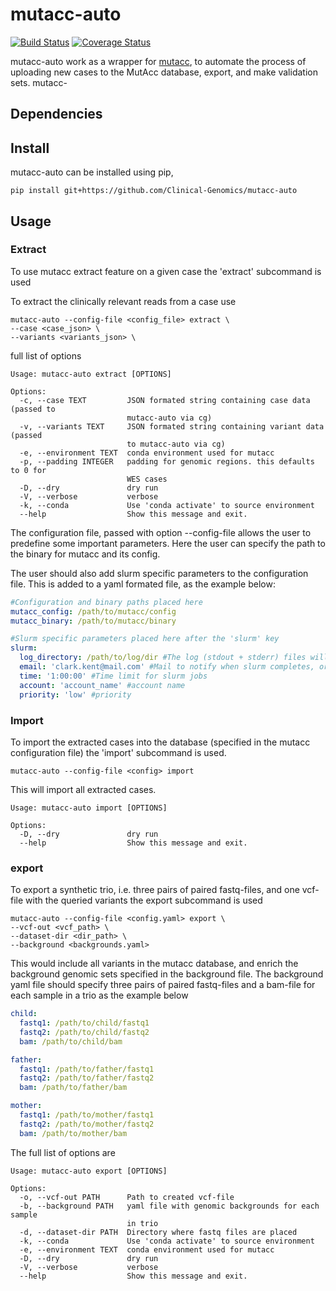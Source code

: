 # mutacc-auto
[![Build Status](https://travis-ci.org/Clinical-Genomics/mutacc-auto.png)](https://travis-ci.org/Clinical-Genomics/mutacc-auto)
[![Coverage Status](https://coveralls.io/repos/github/Clinical-Genomics/mutacc-auto/badge.svg?branch=master)](https://coveralls.io/github/Clinical-Genomics/mutacc-auto?branch=master)

mutacc-auto work as a wrapper for [mutacc](https://github.com/Clinical-Genomics/mutacc), to automate
the process of uploading new cases to the MutAcc database, export, and make validation sets. mutacc-


## Dependencies


## Install

mutacc-auto can be installed using pip,

```console
pip install git+https://github.com/Clinical-Genomics/mutacc-auto
```
## Usage

### Extract

To use mutacc extract feature on a given case the 'extract' subcommand is used

To extract the clinically relevant reads from a case use

```console
mutacc-auto --config-file <config_file> extract \
--case <case_json> \
--variants <variants_json> \
```

full list of options

```console
Usage: mutacc-auto extract [OPTIONS]

Options:
  -c, --case TEXT         JSON formated string containing case data (passed to
                          mutacc-auto via cg)
  -v, --variants TEXT     JSON formated string containing variant data (passed
                          to mutacc-auto via cg)
  -e, --environment TEXT  conda environment used for mutacc
  -p, --padding INTEGER   padding for genomic regions. this defaults to 0 for
                          WES cases
  -D, --dry               dry run
  -V, --verbose           verbose
  -k, --conda             Use 'conda activate' to source environment
  --help                  Show this message and exit.

```

The configuration file, passed with option --config-file allows the user to predefine
some important parameters. Here the user can specify the path to the binary for
mutacc and its config.

The user should also add slurm specific parameters to the configuration file. This is
added to a yaml formated file, as the example below:

```yaml
#Configuration and binary paths placed here
mutacc_config: /path/to/mutacc/config
mutacc_binary: /path/to/mutacc/binary

#Slurm specific parameters placed here after the 'slurm' key
slurm:
  log_directory: /path/to/log/dir #The log (stdout + stderr) files will be created here
  email: 'clark.kent@mail.com' #Mail to notify when slurm completes, or fails
  time: '1:00:00' #Time limit for slurm jobs
  account: 'account_name' #account name
  priority: 'low' #priority
```

### Import

To import the extracted cases into the database (specified in the mutacc configuration file) the 'import' subcommand is used.

```console
mutacc-auto --config-file <config> import
```

This will import all extracted cases.

```console
Usage: mutacc-auto import [OPTIONS]

Options:
  -D, --dry               dry run
  --help                  Show this message and exit.
```

### export

To export a synthetic trio, i.e. three pairs of paired fastq-files, and one
vcf-file with the queried variants the export subcommand is used

```console
mutacc-auto --config-file <config.yaml> export \
--vcf-out <vcf_path> \
--dataset-dir <dir_path> \
--background <backgrounds.yaml>
```

This would include all variants in the mutacc database, and enrich the background
genomic sets specified in the background file. The background yaml file should
specify three pairs of paired fastq-files and a bam-file for each sample in a trio
as the example below

```yaml
child:
  fastq1: /path/to/child/fastq1
  fastq2: /path/to/child/fastq2
  bam: /path/to/child/bam

father:
  fastq1: /path/to/father/fastq1
  fastq2: /path/to/father/fastq2
  bam: /path/to/father/bam

mother:
  fastq1: /path/to/mother/fastq1
  fastq2: /path/to/mother/fastq2
  bam: /path/to/mother/bam
```

The full list of options are

```console
Usage: mutacc-auto export [OPTIONS]

Options:
  -o, --vcf-out PATH      Path to created vcf-file
  -b, --background PATH   yaml file with genomic backgrounds for each sample
                          in trio
  -d, --dataset-dir PATH  Directory where fastq files are placed
  -k, --conda             Use 'conda activate' to source environment
  -e, --environment TEXT  conda environment used for mutacc
  -D, --dry               dry run
  -V, --verbose           verbose
  --help                  Show this message and exit.

```

